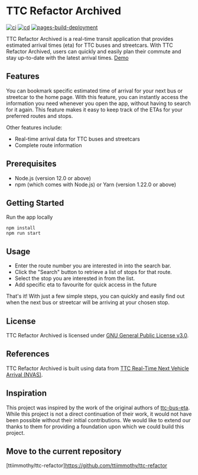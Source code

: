 # TTC Refactor Archived
[![ci](https://github.com/ttiimmothy/ttc-refactor-archived/actions/workflows/ci.yml/badge.svg)](https://github.com/ttiimmothy/ttc-refactor-archived/actions/workflows/ci.yml)
[![cd](https://github.com/ttiimmothy/ttc-refactor-archived/actions/workflows/cd.yml/badge.svg)](https://github.com/ttiimmothy/ttc-refactor-archived/actions/workflows/cd.yml)
[![pages-build-deployment](https://github.com/ttiimmothy/ttc-refactor-archived/actions/workflows/pages/pages-build-deployment/badge.svg)](https://github.com/ttiimmothy/ttc-refactor-archived/actions/workflows/pages/pages-build-deployment)

TTC Refactor Archived is a real-time transit application that provides estimated arrival times (eta) for TTC buses and streetcars. With TTC Refactor Archived, users can quickly and easily plan their commute and stay up-to-date with the latest arrival times. [Demo](https://ttiimmothy.github.io/ttc-refactor-archived/)

## Features

You can bookmark specific estimated time of arrival for your next bus or streetcar to the home page. With this feature, you can instantly access the information you need whenever you open the app, without having to search for it again. This feature makes it easy to keep track of the ETAs for your preferred routes and stops.

Other features include:

- Real-time arrival data for TTC buses and streetcars
- Complete route information

## Prerequisites

- Node.js (version 12.0 or above)
- npm (which comes with Node.js) or Yarn (version 1.22.0 or above)

## Getting Started

Run the app locally

```
npm install
npm run start
```

## Usage

- Enter the route number you are interested in into the search bar.
- Click the "Search" button to retrieve a list of stops for that route.
- Select the stop you are interested in from the list.
- Add specific eta to favourite for quick access in the future

That's it! With just a few simple steps, you can quickly and easily find out when the next bus or streetcar will be arriving at your chosen stop.

## License

TTC Refactor Archived is licensed under [GNU General Public License v3.0](LICENSE).

## References

TTC Refactor Archived is built using data from [TTC Real-Time Next Vehicle Arrival (NVAS)](https://open.toronto.ca/dataset/ttc-real-time-next-vehicle-arrival-nvas/).

## Inspiration

This project was inspired by the work of the original authors of [ttc-bus-eta](https://github.com/thomassth/ttc-bus-eta). While this project is not a direct continuation of their work, it would not have been possible without their initial contributions. We would like to extend our thanks to them for providing a foundation upon which we could build this project.

## Move to the current repository

[ttiimmothy/ttc-refactor]<https://github.com/ttiimmothy/ttc-refactor>
